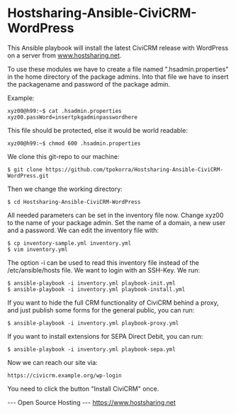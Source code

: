 Hostsharing-Ansible-CiviCRM-WordPress
=====================================

This Ansible playbook will install the latest CiviCRM release with WordPress on a server from www.hostsharing.net.

To use these modules we have to create a file named ".hsadmin.properties" in the home directory of the package admins. Into that file we have to insert the packagename and password of the package admin. 

Example:

    xyz00@h99:~$ cat .hsadmin.properties 
    xyz00.passWord=insertpkgadminpasswordhere

This file should be protected, else it would be world readable:

    xyz00@h99:~$ chmod 600 .hsadmin.properties

We clone this git-repo to our machine:

    $ git clone https://github.com/tpokorra/Hostsharing-Ansible-CiviCRM-WordPress.git

Then we change the working directory:

    $ cd Hostsharing-Ansible-CiviCRM-WordPress

All needed parameters can be set in the inventory file now. Change xyz00 to the name of your package admin. Set the name of a domain, a new user and a password. We can edit the inventory file with:

    $ cp inventory-sample.yml inventory.yml
    $ vim inventory.yml
    
The option -i can be used to read this inventory file instead of the /etc/ansible/hosts file.  We want to login with an SSH-Key. We run:

    $ ansible-playbook -i inventory.yml playbook-init.yml
    $ ansible-playbook -i inventory.yml playbook-install.yml

If you want to hide the full CRM functionality of CiviCRM behind a proxy, and just publish some forms for the general public, you can run:

    $ ansible-playbook -i inventory.yml playbook-proxy.yml

If you want to install extensions for SEPA Direct Debit, you can run:

    $ ansible-playbook -i inventory.yml playbook-sepa.yml

Now we can reach our site via:

    https://civicrm.example.org/wp-login

You need to click the button "Install CiviCRM" once.

--- Open Source Hosting ---
 https://www.hostsharing.net
